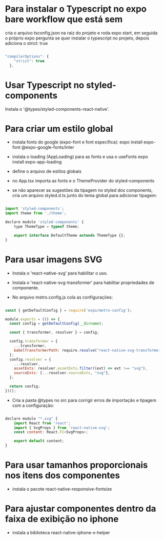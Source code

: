 # Para instalar o Typescript no expo bare workflow que está sem

cria o arquivo tsconfig.json na raiz do projeto e roda expo start, 
em seguida o próprio expo pergunta se quer instalar o typescript no projeto, 
depois adiciona o strict: true

~~~javascript

"compilerOptions": {
    "strict": true
  },

~~~

# Usar Typescript no styled-components

Instala o '@types/styled-components-react-native'.


# Para criar um estilo global

- instala fonts do google (expo-font e font específica):
expo install expo-font @expo-google-fonts/inter

- instala o loading (AppLoading) para as fonts e usa o useFonts
expo install expo-app-loading

- define o arquivo de estilos globais

- no App.tsx importa as fonts e o ThemeProvider do styled-components

- se não aparecer as sugestões da tipagem no styled dos components,
cria um arquivo styled.d.ts junto do tema global para adicionar tipagem:

~~~javascript

import 'styled-components';
import theme from './theme';

declare module 'styled-components' {
    type ThemeType = typeof theme;

    export interface DefaultTheme extends ThemeType {};
}

~~~

# Para usar imagens SVG

- Instala o 'react-native-svg' para habilitar o uso.
- Instala o 'react-native-svg-transformer' para habilitar propriedades de componente.

- No arquivo metro.config.js cola as configurações:

~~~javascript

const { getDefaultConfig } = require('expo/metro-config');

module.exports = (() => {
  const config = getDefaultConfig(__dirname);

  const { transformer, resolver } = config;

  config.transformer = {
    ...transformer,
    babelTransformerPath: require.resolve("react-native-svg-transformer"),
  };
  config.resolver = {
    ...resolver,
    assetExts: resolver.assetExts.filter((ext) => ext !== "svg"),
    sourceExts: [...resolver.sourceExts, "svg"],
  };

  return config;
})();

~~~

- Cria a pasta @types no src para corrigir erros de importação e tipagem com a configuração: 

~~~javascript

declare module "*.svg" {
    import React from 'react';
    import { SvgProps } from 'react-native-svg';
    const content: React.FC<SvgProps>;

    export default content;
}

~~~

# Para usar tamanhos proporcionais nos itens dos componentes

- instala o pacote react-native-responsive-fontsize


# Para ajustar componentes dentro da faixa de exibição no iphone

- instala a biblioteca react-native-iphone-x-helper